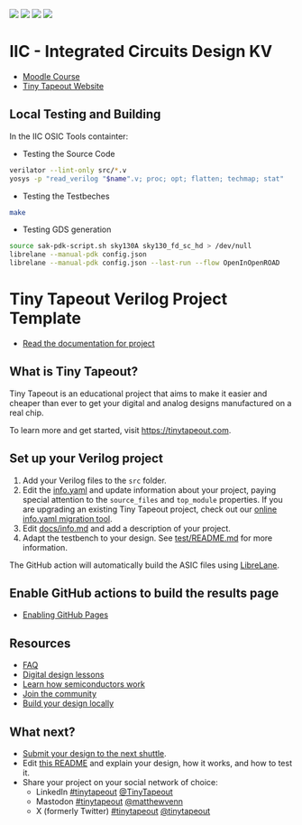 ![](../../workflows/gds/badge.svg) ![](../../workflows/docs/badge.svg) ![](../../workflows/test/badge.svg) ![](../../workflows/fpga/badge.svg)

# IIC - Integrated Circuits Design KV

- [Moodle Course](https://moodle.jku.at/course/view.php?id=39685)
- [Tiny Tapeout Website](https://tinytapeout.com)

## Local Testing and Building

In the IIC OSIC Tools containter:

- Testing the Source Code

```bash
verilator --lint-only src/*.v
yosys -p "read_verilog "$name".v; proc; opt; flatten; techmap; stat"
```

- Testing the Testbeches

```bash
make
```

- Testing GDS generation

```bash
source sak-pdk-script.sh sky130A sky130_fd_sc_hd > /dev/null
librelane --manual-pdk config.json
librelane --manual-pdk config.json --last-run --flow OpenInOpenROAD
```

# Tiny Tapeout Verilog Project Template

- [Read the documentation for project](docs/info.md)  

## What is Tiny Tapeout?

Tiny Tapeout is an educational project that aims to make it easier and cheaper than ever to get your digital and analog designs manufactured on a real chip.

To learn more and get started, visit https://tinytapeout.com.

## Set up your Verilog project

1. Add your Verilog files to the `src` folder.
2. Edit the [info.yaml](info.yaml) and update information about your project, paying special attention to the `source_files` and `top_module` properties. If you are upgrading an existing Tiny Tapeout project, check out our [online info.yaml migration tool](https://tinytapeout.github.io/tt-yaml-upgrade-tool/).
3. Edit [docs/info.md](docs/info.md) and add a description of your project.
4. Adapt the testbench to your design. See [test/README.md](test/README.md) for more information.

The GitHub action will automatically build the ASIC files using [LibreLane](https://www.zerotoasiccourse.com/terminology/librelane/).

## Enable GitHub actions to build the results page

- [Enabling GitHub Pages](https://tinytapeout.com/faq/#my-github-action-is-failing-on-the-pages-part)

## Resources

- [FAQ](https://tinytapeout.com/faq/)
- [Digital design lessons](https://tinytapeout.com/digital_design/)
- [Learn how semiconductors work](https://tinytapeout.com/siliwiz/)
- [Join the community](https://tinytapeout.com/discord)
- [Build your design locally](https://www.tinytapeout.com/guides/local-hardening/)

## What next?

- [Submit your design to the next shuttle](https://app.tinytapeout.com/).
- Edit [this README](README.md) and explain your design, how it works, and how to test it.
- Share your project on your social network of choice:
  - LinkedIn [#tinytapeout](https://www.linkedin.com/search/results/content/?keywords=%23tinytapeout) [@TinyTapeout](https://www.linkedin.com/company/100708654/)
  - Mastodon [#tinytapeout](https://chaos.social/tags/tinytapeout) [@matthewvenn](https://chaos.social/@matthewvenn)
  - X (formerly Twitter) [#tinytapeout](https://twitter.com/hashtag/tinytapeout) [@tinytapeout](https://twitter.com/tinytapeout)
